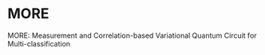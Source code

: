 # MORE
MORE: Measurement and Correlation-based Variational Quantum Circuit for Multi-classification
